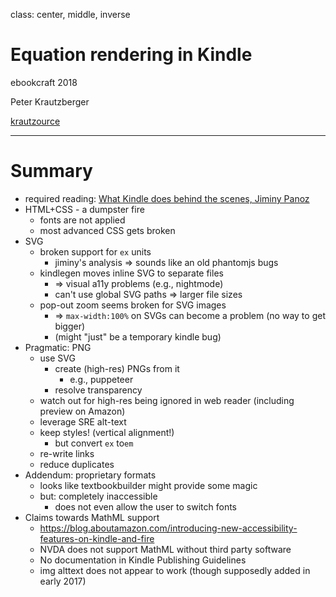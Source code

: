 class: center, middle, inverse

# Equation rendering in Kindle

ebookcraft 2018

Peter Krautzberger

[krautzource](https://www.krautzource.com)

---

# Summary

* required reading: [What Kindle does behind the scenes, Jiminy Panoz](https://medium.com/@jiminypan/what-kindle-does-behind-the-scenes-3d1be22efce3)
* HTML+CSS - a dumpster fire
  * fonts are not applied
  * most advanced CSS gets broken
* SVG
  * broken support for `ex` units
    * jiminy's analysis => sounds like an old phantomjs bugs
  * kindlegen moves inline SVG to separate files
    * => visual a11y problems (e.g., nightmode)
    * can't use global SVG paths => larger file sizes
  * pop-out zoom seems broken for SVG images
    * => `max-width:100%` on SVGs can become a problem (no way to get bigger)
    * (might "just" be a temporary kindle bug)
* Pragmatic: PNG
  * use SVG
    * create (high-res) PNGs from it
      * e.g., puppeteer
    * resolve transparency
  * watch out for high-res being ignored in web reader (including preview on Amazon)
  * leverage SRE alt-text
  * keep styles! (vertical alignment!)
    * but convert `ex` to`em`
  * re-write links
  * reduce duplicates
* Addendum: proprietary formats
  * looks like textbookbuilder might provide some magic
  * but: completely inaccessible
    * does not even allow the user to switch fonts
* Claims towards MathML support
  * https://blog.aboutamazon.com/introducing-new-accessibility-features-on-kindle-and-fire
  * NVDA does not support MathML without third party software
  * No documentation in Kindle Publishing Guidelines
  * img alttext does not appear to work (though supposedly added in early 2017)
